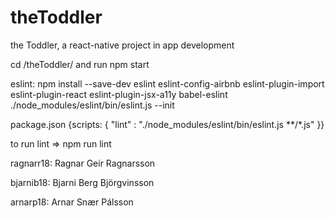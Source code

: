 # theToddler
the Toddler, a react-native project in app development

cd /theToddler/ and run npm start

eslint: npm install --save-dev eslint eslint-config-airbnb eslint-plugin-import eslint-plugin-react eslint-plugin-jsx-a11y babel-eslint
  ./node_modules/eslint/bin/eslint.js --init

package.json {scripts: {
  "lint" : "./node_modules/eslint/bin/eslint.js **/*.js"
  }}

to run lint => npm run lint


ragnarr18: Ragnar Geir Ragnarsson

bjarnib18: Bjarni Berg Björgvinsson

arnarp18: Arnar Snær Pálsson

